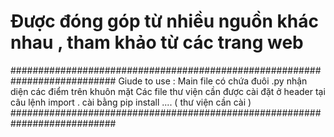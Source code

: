 # Được đóng góp từ nhiều nguồn khác nhau , tham khảo từ các trang web
###########################################################################
Giude to use : Main file có chứa đuôi .py nhận diện các điểm trên khuôn mặt 
Các file thư viện cần được cài đặt ở header tại câu lệnh import .
cài bằng pip install .... ( thư viện cần cài )
###########################################################################


